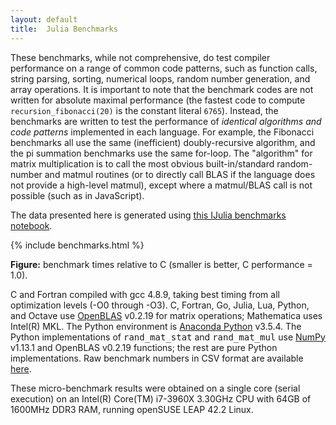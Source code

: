 ```yaml
---
layout: default
title:  Julia Benchmarks
---
```


These benchmarks, while not comprehensive, do test compiler
performance on a range of common code patterns, such as function
calls, string parsing, sorting, numerical loops, random number
generation, and array operations.  It is important to note that the
benchmark codes are not written for absolute maximal performance (the
fastest code to compute `recursion_fibonacci(20)` is the constant
literal `6765`).  Instead, the benchmarks are written to test the
performance of *identical algorithms and code patterns* implemented in
each language.  For example, the Fibonacci benchmarks all use the same
(inefficient) doubly-recursive algorithm, and the pi summation
benchmarks use the same for-loop.  The "algorithm" for matrix
multiplication is to call the most obvious built-in/standard
random-number and matmul routines (or to directly call BLAS if the
language does not provide a high-level matmul), except where a
matmul/BLAS call is not possible (such as in JavaScript).

The data presented here is generated using <a
href="http://nbviewer.ipython.org/url/julialang.org/benchmarks/benchmarks.ipynb">
this IJulia benchmarks notebook</a>.

<div class="figure">
<div class="cs-benchmark-table">
{% include benchmarks.html %}
<p class="caption"><b>Figure:</b>
benchmark times relative to C (smaller is better, C performance = 1.0).
</p>
</div>
</div>

C and Fortran compiled with gcc 4.8.9, taking best timing from all
optimization levels (-O0 through -O3).  C, Fortran, Go, Julia, Lua,
Python, and Octave use <a
href="https://github.com/xianyi/OpenBLAS">OpenBLAS</a> v0.2.19 for
matrix operations; Mathematica uses Intel(R) MKL.  The Python
environment is <a href="https://anaconda.org/anaconda/python">Anaconda
Python</a> v3.5.4.  The Python implementations of
<tt>rand_mat_stat</tt> and <tt>rand_mat_mul</tt> use <a
href="http://www.numpy.org/">NumPy</a> v1.13.1 and OpenBLAS v0.2.19
functions; the rest are pure Python implementations. Raw benchmark
numbers in CSV format are available [here](benchmarks/benchmarks.csv).

These micro-benchmark results were obtained on a single core (serial
execution) on an Intel(R) Core(TM) i7-3960X 3.30GHz CPU with 64GB of
1600MHz DDR3 RAM, running openSUSE LEAP 42.2 Linux.

